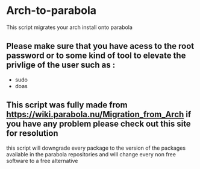 # Arch-to-parabola
This script migrates your arch install onto parabola
## Please make sure that you have acess to the root password or to some kind of tool to elevate the privlige of the user such as :
+ sudo
+ doas
## This script was fully made from https://wiki.parabola.nu/Migration_from_Arch if you have any problem please check out this site for resolution
this script will downgrade every package to the version of the packages available in the parabola repositories and will change every non free software to a free alternative
